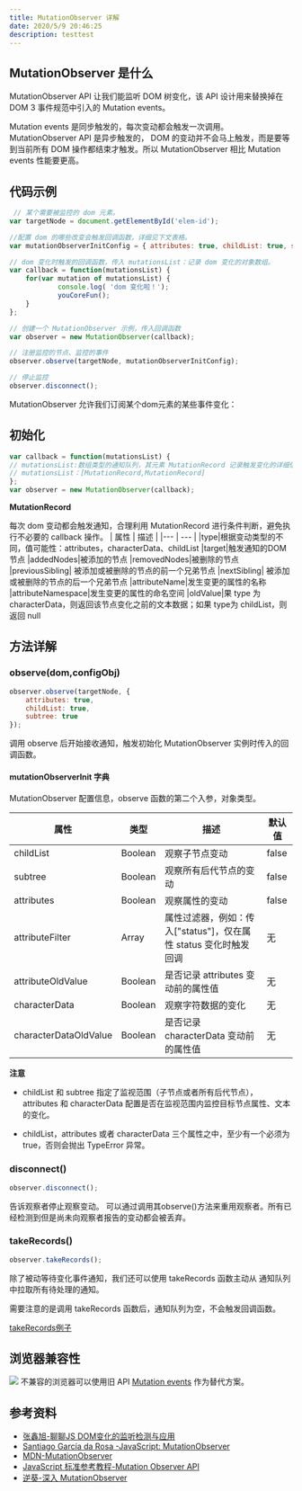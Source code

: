 ```yaml
---
title: MutationObserver 详解
date: 2020/5/9 20:46:25
description: testtest
---
```

## MutationObserver 是什么

MutationObserver API 让我们能监听 DOM 树变化，该 API 设计用来替换掉在 DOM 3 事件规范中引入的 Mutation events。

Mutation events 是同步触发的，每次变动都会触发一次调用。MutationObserver API 是异步触发的， DOM 的变动并不会马上触发，而是要等到当前所有 DOM 操作都结束才触发。所以 MutationObserver 相比 Mutation events 性能要更高。

## 代码示例

```js
 // 某个需要被监控的 dom 元素。
var targetNode = document.getElementById('elem-id');

//配置 dom 的哪些改变会触发回调函数，详细见下文表格。
var mutationObserverInitConfig = { attributes: true, childList: true, subtree: true };

// dom 变化时触发的回调函数，传入 mutationsList：记录 dom 变化的对象数组。
var callback = function(mutationsList) {
    for(var mutation of mutationsList) {
            console.log( 'dom 变化啦！');
            youCoreFun();
    }
};

// 创建一个 MutationObserver 示例，传入回调函数
var observer = new MutationObserver(callback);

// 注册监控的节点、监控的事件
observer.observe(targetNode, mutationObserverInitConfig);

// 停止监控
observer.disconnect();
```

MutationObserver 允许我们订阅某个dom元素的某些事件变化：

## 初始化

```js
var callback = function(mutationsList) {
// mutationsList:数组类型的通知队列，其元素 MutationRecord 记录触发变化的详细信息。
// mutationsList：[MutationRecord,MutationRecord]
};
var observer = new MutationObserver(callback);
```

**MutationRecord**

每次 dom 变动都会触发通知，合理利用 MutationRecord 进行条件判断，避免执行不必要的 callback 操作。
| 属性 |  描述 |
|--- | --- |
|type|根据变动类型的不同，值可能性：attributes，characterData、childList
|target|触发通知的DOM节点
|addedNodes|被添加的节点
|removedNodes|被删除的节点
|previousSibling| 被添加或被删除的节点的前一个兄弟节点
|nextSibling|    被添加或被删除的节点的后一个兄弟节点
|attributeName|发生变更的属性的名称
|attributeNamespace|发生变更的属性的命名空间
|oldValue|果 type 为 characterData，则返回该节点变化之前的文本数据；如果 type为 childList，则返回 null

## 方法详解

### observe(dom,configObj)

```js
observer.observe(targetNode, {
    attributes: true,
    childList: true,
    subtree: true
});
```

调用 observe 后开始接收通知，触发初始化 MutationObserver 实例时传入的回调函数。

#### mutationObserverInit 字典

MutationObserver 配置信息，observe 函数的第二个入参，对象类型。

| 属性                    | 类型      | 描述                                        | 默认值   |
| --------------------- | ------- | ----------------------------------------- | ----- |
| childList             | Boolean | 观察子节点变动                                   | false |
| subtree               | Boolean | 观察所有后代节点的变动                               | false |
| attributes            | Boolean | 观察属性的变动                                   | false |
| attributeFilter       | Array   | 属性过滤器，例如：传入["status"]，仅在属性 status 变化时触发回调 | 无     |
| attributeOldValue     | Boolean | 是否记录 attributes 变动前的属性值                   | 无     |
| characterData         | Boolean | 观察字符数据的变化                                 | 无     |
| characterDataOldValue | Boolean | 是否记录 characterData 变动前的属性值                | 无     |

**注意**

* childList 和 subtree 指定了监视范围（子节点或者所有后代节点），attributes 和 characterData 配置是否在监视范围内监控目标节点属性、文本的变化。

* childList，attributes 或者 characterData 三个属性之中，至少有一个必须为 true，否则会抛出 TypeError 异常。

### disconnect()

```js
observer.disconnect();
```

告诉观察者停止观察变动。 可以通过调用其observe()方法来重用观察者。所有已经检测到但是尚未向观察者报告的变动都会被丢弃。

### takeRecords()

```js
observer.takeRecords();
```

除了被动等待变化事件通知，我们还可以使用 takeRecords 函数主动从 通知队列中拉取所有待处理的通知。

需要注意的是调用 takeRecords 函数后，通知队列为空，不会触发回调函数。

[takeRecords例子](https://gist.github.com/rufus2021/91c0443fa8bfee2a3cd5)

## 浏览器兼容性

![](https://raw.githubusercontent.com/scarqin/imageshack/main/images/20220222230235.png)
不兼容的浏览器可以使用旧 API [Mutation events](https://developer.mozilla.org/zh-CN/docs/Web/Guide/Events/Mutation_events) 作为替代方案。


## 参考资料

* [张鑫旭-聊聊JS DOM变化的监听检测与应用
  ](https://www.zhangxinxu.com/wordpress/2019/08/js-dom-mutation-observer/)
* [Santiago García da Rosa
  -JavaScript: MutationObserver](https://medium.com/better-programming/js-mutationobserver-1d7aed479da2)
* [MDN-MutationObserver](https://developer.mozilla.org/zh-CN/docs/Web/API/MutationObserver)
* [JavaScript 标准参考教程-Mutation Observer API](https://javascript.ruanyifeng.com/dom/mutationobserver.html#toc0)
* [逆葵-深入 MutationObserver](https://fecoding.cn/2016/09/08/learning-mutationobserver/)

